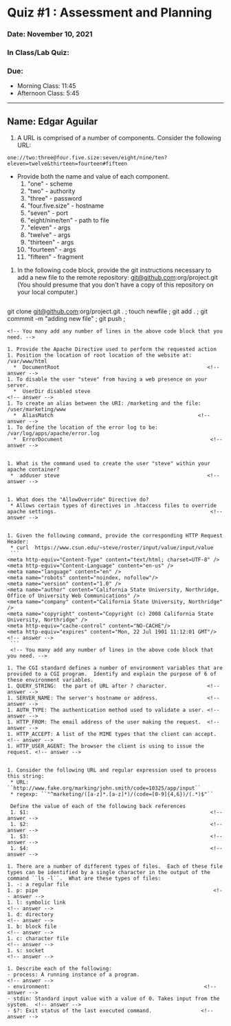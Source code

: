 # Quiz #1 : Assessment and Planning 

### Date: November 10, 2021
### In Class/Lab Quiz:
### Due:
* Morning Class:  11:45
* Afternoon Class: 5:45


---
## Name: Edgar Aguilar                                  <!-- answer -->


1. A URL is comprised of a number of components.  Consider the following URL:

  ``one://two:three@four.five.size:seven/eight/nine/ten?eleven=twelve&thirteen=fourteen#fifteen``

  * Provide both the name and value of each component.
    1. "one" - scheme                                   <!-- answer -->
    1. "two" - authority                                  <!-- answer -->
    1. "three" - password                       <!-- answer -->
    1. "four.five.size" -  hostname                       <!-- answer -->
    1. "seven" -  port                                    <!-- answer -->
    1. "eight/nine/ten" -  path to file                <!-- answer -->
    1. "eleven" -  args             <!-- answer -->
    1. "twelve" -   args            <!-- answer -->
    1. "thirteen" -  args             <!-- answer -->
    1. "fourteen" -   args            <!-- answer -->
    1. "fifteen" -  fragment                                     <!-- answer -->
    <!-- Add more lines as needed -->

1. In the following code block, provide the git instructions necessary to add a new file to the remote repository: git@github.com:org/project.git (You should presume that you don't have a copy of this repository on your local computer.)
   ```
  git clone git@github.com:org/project.git . ;
  touch newfile ;
  git add . ;
  git commmit -m "adding new file" ;
  git push ;                                                     
  <!-- answer -->
   ```
   <!-- You many add any number of lines in the above code block that you need. -->

1. Provide the Apache Directive used to perform the requested action
   1. Position the location of root location of the website at:  /var/www/html
     *  DocumentRoot                                                <!-- answer -->
   1. To disable the user "steve" from having a web presence on your server.
     *  UserDir disabled steve                                               <!-- answer -->
   1. To create an alias between the URI: /marketing and the file: /user/marketing/www
     *  AliasMatch                                               <!-- answer -->
   1. To define the location of the error log to be: /var/log/apps/apache/error.log
     *  ErrorDocument                                                <!-- answer -->


1. What is the command used to create the user "steve" within your apache container?
    *  adduser steve                                                <!-- answer -->


1. What does the "AllowOverride" Directive do?
    * Allows certain types of directives in .htaccess files to override apache settings.                                                  <!-- answer -->


1. Given the following command, provide the corresponding HTTP Request Header:
    * curl  https://www.csun.edu/~steve/roster/input/value/input/value
    ```
<meta http-equiv="Content-Type" content="text/html; charset=UTF-8" />
<meta http-equiv="Content-Language" content="en-us" />
<meta name="language" content="en" />
<meta name="robots" content="noindex, nofollow"/> 
<meta name="version" content="1.0" /> 
<meta name="author" content="California State University, Northridge, Office of University Web Communications" /> 
<meta name="company" content="California State University, Northridge" /> 
<meta name="copyright" content="Copyright (c) 2008 California State University, Northridge" /> 
<meta http-equiv="cache-control" content="NO-CACHE"/>
<meta http-equiv="expires" content="Mon, 22 Jul 1901 11:12:01 GMT"/>                                                <!-- answer -->
    ```                                                      
    <!-- You many add any number of lines in the above code block that you need. -->

1. The CGI standard defines a number of environment variables that are provided to a CGI program.  Identify and explain the purpose of 6 of these environment variables.
   1. QUERY_STRING:  the part of URL after ? character.             <!-- answer -->
   1. SERVER_NAME: The server's hostname or address.                <!-- answer -->
   1. AUTH_TYPE: The authentication method used to validate a user. <!-- answer -->
   1. HTTP_FROM: The email address of the user making the request.  <!-- answer -->
   1. HTTP_ACCEPT: A list of the MIME types that the client can accept. <!-- answer -->
   1. HTTP_USER_AGENT: The browser the client is using to issue the request. <!-- answer -->
   

 1. Consider the following URL and regular expression used to process this string:
    * URL:   ``http://www.fake.org/marking/john.smith/code=10325/app/input``
    * regexp: ``"^marketing/([a-z]*.[a-z]*)/(code=[0-9]{4,6})/(.*)$"``

    Define the value of each of the following back references
    1. $1:                                                           <!-- answer -->
    1. $2:                                                           <!-- answer -->
    1. $3:                                                           <!-- answer -->
    1. $4:                                                           <!-- answer -->

1. There are a number of different types of files.  Each of these file types can be identified by a single character in the output of the command ``ls -l``.  What are these types of files:
   1. -: a regular file
   1. p: pipe                                                         <!-- answer -->
   1. l: symbolic link                                                         <!-- answer -->
   1. d: directory                                                         <!-- answer -->
   1. b: block file                                                        <!-- answer -->
   1. c: character file                                                         <!-- answer -->
   1. s: socket                                                        <!-- answer -->

1. Describe each of the following:
  - process: A running instance of a program.                                                      <!-- answer -->
  - environment:                                                  <!-- answer -->
  - stdin: Standard input value with a value of 0. Takes input from the system.  <!-- answer -->
  - $?: Exit status of the last executed command.                <!-- answer -->
 

